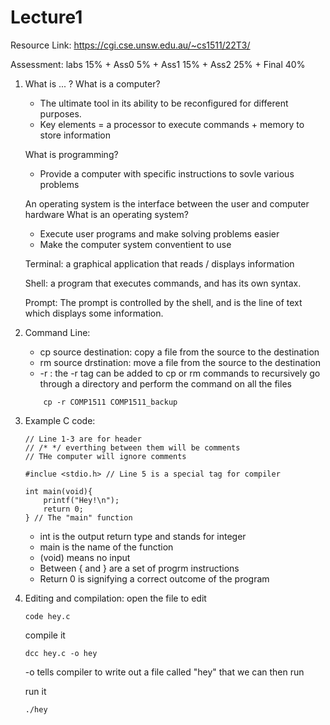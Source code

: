 # Lecture1
Resource Link:
https://cgi.cse.unsw.edu.au/~cs1511/22T3/

Assessment:
labs 15% + Ass0 5% + Ass1 15% + Ass2 25% + Final 40% 

1. What is ... ?
	What is a computer?
	- The ultimate tool in its ability to be reconfigured for different purposes.
	- Key elements = a processor to execute commands + memory to store information
	
	What is programming?
	-  Provide a computer with specific instructions to sovle various problems
	
	An operating system is the interface between the user and computer hardware
	What is an operating system?
	- Execute user programs and make solving problems easier
	- Make the computer system conventient to use
	
	Terminal: a graphical application that reads / displays information
	
	Shell: a program that executes commands, and has its own syntax.
	
	Prompt: The prompt is controlled by the shell, and is the line of text which displays some information.

2. Command Line:
	- cp source destination: copy a file from the source to the destination
	- rm source drstination: move a file from the source to the destination
	- -r : the -r tag can be added to cp or rm commands to recursively go through a directory and perform the command on all the files
	```
		cp -r COMP1511 COMP1511_backup
	```
    
3.  Example C code:
    ```
    // Line 1-3 are for header
    // /* */ everthing between them will be comments
    // THe computer will ignore comments

    #inclue <stdio.h> // Line 5 is a special tag for compiler

    int main(void){
        printf("Hey!\n");
        return 0;
    } // The "main" function
    ```
    - int is the output return type and stands for integer
    - main is the name of the function
    - (void) means no input
    - Between { and } are a set of progrm instructions
    - Return 0 is signifying a correct outcome of the  program

4. Editing and compilation:
	open the file to edit
	```
	code hey.c
	```
	compile it
	```
	dcc hey.c -o hey
	```
	-o tells compiler to write out a file called "hey" that we can then run
	
	run it
	```
	./hey
	```